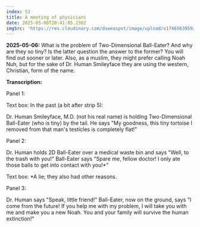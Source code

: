 ```yaml
---
index: 53
title: A meeting of physicians
date: 2025-05-06T20:41:05.236Z
imgSrc: 'https://res.cloudinary.com/dvweaspvt/image/upload/v1746563959/053_sz0p8y.png'
---
```


**2025-05-06:** What is the problem of Two-Dimensional Ball-Eater? And why are they so tiny? Is the latter question the answer to the former? You will find out sooner or later. Also, as a muslim, they might prefer calling Noah Nuh, but for the sake of Dr. Human Smileyface they are using the western, Christian, form of the name.

**Transcription:**

Panel 1:

Text box: In the past (a bit after strip 5):

Dr. Human Smileyface, M.D. (not his real name) is holding Two-Dimensional Ball-Eater (who is tiny) by the tail. He says "My goodness, this tiny tortoise I removed from that man's testicles is completely flat!"

Panel 2:

Dr. Human holds 2D Ball-Eater over a medical waste bin and says "Well, to the trash with you!" Ball-Eater says "Spare me, fellow doctor! I only ate those balls to get into contact with you!\*"

Text box: \*A lie; they also had other reasons.

Panel 3:

Dr. Human says "Speak, little friend!" Ball-Eater, now on the ground, says "I come from the future! If you help me with my problem, I will take you with me and make you a new Noah. You and your family will survive the human extinction!"
